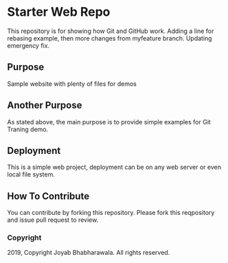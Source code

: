 # Starter Web Repo

This repository is for showing how Git and GitHub work. Adding a line for rebasing example, then more changes from myfeature branch. Updating emergency fix.

## Purpose

Sample website with plenty of files for demos

## Another Purpose

As stated above, the main purpose is to provide simple examples for Git Traning demo.

## Deployment

This is a simple web project, deployment can be on any web server or even local file system.

## How To Contribute

You can contribute by forking this repository.
Please fork this reqpository and issue pull request to review.

### Copyright

2019, Copyright Joyab Bhabharawala. All rights reserved.
